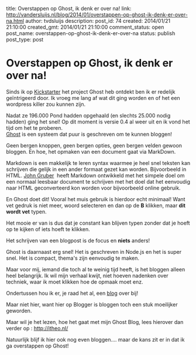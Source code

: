 title: Overstappen op Ghost, ik denk er over na!
link: http://vandersluijs.nl/blog/2014/01/overstappen-op-ghost-ik-denk-er-over-na.html
author: tvdsluijs
description: 
post_id: 74
created: 2014/01/21 21:10:00
created_gmt: 2014/01/21 21:10:00
comment_status: open
post_name: overstappen-op-ghost-ik-denk-er-over-na
status: publish
post_type: post

# Overstappen op Ghost, ik denk er over na!

Sinds ik op [Kickstarter](http://www.kickstarter.com/projects/johnonolan/ghost-just-a-blogging-platform) het project Ghost heb ontdekt ben ik er redelijk geïntrigeerd door. Ik vroeg me lang af wat dit ging worden en of het een wordpress killer zou kunnen zijn.  
  
Nadat ze 196.000 Pond hadden opgehaald (en slechts 25.000 nodig hadden) ging het snel! Op dit moment is versie 0.4 al weer uit en ik vond het tijd om het te proberen.  
[Ghost](https://ghost.org/) is een systeem dat puur is geschreven om te kunnen bloggen!  
  
Geen bergen knoppen, geen bergen opties, geen bergen velden gewoon bloggen. En hoe, het opmaken van een document gaat via MarkDown.  
  
Markdown is een makkelijk te leren syntax waarmee je heel snel teksten kan schrijven die gelijk in een ander formaat gezet kan worden. Bijvoorbeeld in HTML. [John Gruber](http://daringfireball.net/)  heeft Markdown ontwikkeld met het simpele doel om een normaal leesbaar document te schrijven met het doel dat het eenvoudig naar HTML geconverteerd kon worden voor bijvoorbeeld online gebruik.  
  
En Ghost doet dit! Vooral het muis gebruik is hierdoor echt minimaal! Want vet gedruk is niet meer, woord selecteren en dan op de **B** klikken, maar **dit wordt vet** typen.  
  
Het mooie er van is dus dat je constant kan blijven typen zonder dat je hoeft op te kijken of iets hoeft te klikken.  
  
Het schrijven van een blogpost is de focus en **niets** anders!  
  
Ghost is daarnaast erg snel! Het is geschreven in Node.js en het is super snel. Het is compact, thema's zijn eenvoudig te maken.  
  
Maar voor mij, iemand die toch al te weinig tijd heeft, is het bloggen alleen heel belangrijk. Ik wil mijn verhaal kwijt, niet hoeven nadenken over techniek, waar ik moet klikken hoe de opmaak moet enz.  
  
Ondertussen hou ik er, je raad het al, een [blog](http://itheo.nl/) over bij!  
  
Maar niet hier, want hier op Blogger is bloggen toch een stuk moeilijker geworden.  
  
Maar wil je het lezen, hoe het gaat met mijn Ghost Blog, lees hierover dan verder op : <http://itheo.nl/>  
  
Natuurlijk blijf ik hier ook nog even bloggen.... maar de kans zit er in dat ik ga overstappen op Ghost!